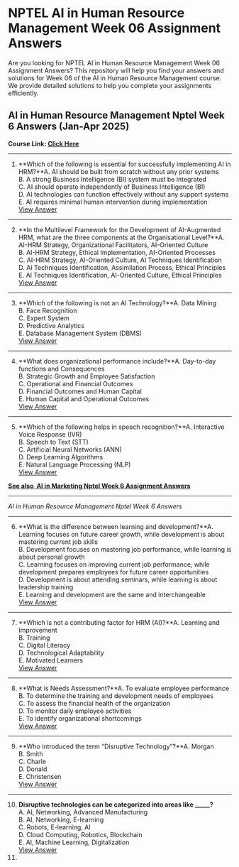 # NPTEL AI in Human Resource Management Week 06 Assignment Answers

Are you looking for NPTEL AI in Human Resource Management Week 06 Assignment Answers? This repository will help you find your answers and solutions for Week 06 of the AI in Human Resource Management course. We provide detailed solutions to help you complete your assignments efficiently.


## AI in Human Resource Management Nptel Week 6 Answers (Jan-Apr 2025)

**Course Link: [**Click Here**](https://onlinecourses.nptel.ac.in/noc25_mg05/course)**

***

1. **Which of the following is essential for successfully implementing AI in HRM?**A. AI should be built from scratch without any prior systems\
   B. A strong Business Intelligence (BI) system must be integrated\
   C. AI should operate independently of Business Intelligence (BI)\
   D. AI technologies can function effectively without any support systems\
   E. AI requires minimal human intervention during implementation\
   [View Answer](https://my.progiez.com/courses/ai-in-human-resource-management-nptel-answers/)

***

2. **In the Multilevel Framework for the Development of AI-Augmented HRM, what are the three components at the Organisational Level?**A. AI-HRM Strategy, Organizational Facilitators, AI-Oriented Culture\
   B. AI-HRM Strategy, Ethical Implementation, AI-Oriented Processes\
   C. AI-HRM Strategy, AI-Oriented Culture, AI Techniques Identification\
   D. AI Techniques Identification, Assimilation Process, Ethical Principles\
   E. AI Techniques Identification, AI-Oriented Culture, Ethical Principles\
   [View Answer](https://my.progiez.com/courses/ai-in-human-resource-management-nptel-answers/)

***

3. **Which of the following is not an AI Technology?**A. Data Mining\
   B. Face Recognition\
   C. Expert System\
   D. Predictive Analytics\
   E. Database Management System (DBMS)\
   [View Answer](https://onlinecourses.nptel.ac.in/noc25_mg05/course)

***

4. **What does organizational performance include?**A. Day-to-day functions and Consequences\
   B. Strategic Growth and Employee Satisfaction\
   C. Operational and Financial Outcomes\
   D. Financial Outcomes and Human Capital\
   E. Human Capital and Operational Outcomes\
   [View Answer](https://my.progiez.com/courses/ai-in-human-resource-management-nptel-answers/)

***

5. **Which of the following helps in speech recognition?**A. Interactive Voice Response (IVR)\
   B. Speech to Text (STT)\
   C. Artificial Neural Networks (ANN)\
   D. Deep Learning Algorithms\
   E. Natural Language Processing (NLP)\
   [View Answer](https://onlinecourses.nptel.ac.in/noc25_mg05/course)

[****See also**  **AI in Marketing Nptel Week 6 Assignment Answers****](https://progiez.com/ai-in-marketing-nptel-week-6-assignment-answers)

***

_AI in Human Resource Management Nptel Week 6 Answers_

***

6. **What is the difference between learning and development?**A. Learning focuses on future career growth, while development is about mastering current job skills\
   B. Development focuses on mastering job performance, while learning is about personal growth\
   C. Learning focuses on improving current job performance, while development prepares employees for future career opportunities\
   D. Development is about attending seminars, while learning is about leadership training\
   E. Learning and development are the same and interchangeable\
   [View Answer](https://onlinecourses.nptel.ac.in/noc25_mg05/course)

***

7. **Which is not a contributing factor for HRM (AI)?**A. Learning and Improvement\
   B. Training\
   C. Digital Literacy\
   D. Technological Adaptability\
   E. Motivated Learners\
   [View Answer](https://onlinecourses.nptel.ac.in/noc25_mg05/course)

***

8. **What is Needs Assessment?**A. To evaluate employee performance\
   B. To determine the training and development needs of employees\
   C. To assess the financial health of the organization\
   D. To monitor daily employee activities\
   E. To identify organizational shortcomings\
   [View Answer](https://onlinecourses.nptel.ac.in/noc25_mg05/course)

***

9. **Who introduced the term “Disruptive Technology”?**A. Morgan\
   B. Smith\
   C. Charle\
   D. Donald\
   E. Christensen\
   [View Answer](https://onlinecourses.nptel.ac.in/noc25_mg05/course)

***

10. **Disruptive technologies can be categorized into areas like \_\_\_\_\_?**\
    A. AI, Networking, Advanced Manufacturing\
    B. AI, Networking, E-learning\
    C. Robots, E-learning, AI\
    D. Cloud Computing, Robotics, Blockchain\
    E. AI, Machine Learning, Digitalization\
    [View Answer](https://onlinecourses.nptel.ac.in/noc25_mg05/course)
11.
